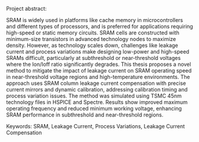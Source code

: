 Project abstract:

SRAM is widely used in platforms like cache memory in microcontrollers and different types of processors, and is preferred for applications requiring high-speed or static memory circuits. SRAM cells are constructed with minimum-size transistors in advanced technology nodes to maximize density. However, as technology scales down, challenges like leakage current and process variations make designing low-power and high-speed SRAMs difficult, particularly at subthreshold or near-threshold voltages where the Ion/Ioff ratio significantly degrades.
This thesis proposes a novel method to mitigate the impact of leakage current on SRAM operating speed in near-threshold voltage regions and high-temperature environments. The approach uses SRAM column leakage current compensation with precise current mirrors and dynamic calibration, addressing calibration timing and process variation issues. The method was simulated using TSMC 45nm technology files in HSPICE and Spectre. Results show improved maximum operating frequency and reduced minimum working voltage, enhancing SRAM performance in subthreshold and near-threshold regions.

Keywords: SRAM, Leakage Current, Process Variations, Leakage Current Compensation
